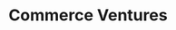 ---
layout: firm_page
title: "Commerce Ventures"
id: "commerce.vc"
permalink: "/commerceventurescommerce.vc/"
website: "https://commerce.vc"
offices: "San Francisco (United States)"
investment_stages: "Seed, Series A, Series B"
portfolio_companies: "Narvar, Marqeta, Vestwell, Snapsheet, Bill.com, Forter, InAuth"
portfolio_link: "https://commerce.vc/portfolio/"
investment_markets: "Retail Tech, Payment Tech, Insurance Tech, Banking Tech"
founded_year: "2013"
description: "Commerce Ventures partners with early-stage companies building platforms for the future of retail and financial services. They leverage a sector-specific network to help companies find customers, partners, and advisors. Their investment approach is thematic, focusing on key trends in commerce."
linkedin: "https://www.linkedin.com/company/commerce-ventures"
twitter: ""
instagram: ""
team_page: "https://commerce.vc/team/"
investor_type: "Venture Capital"
crunchbase: "https://www.crunchbase.com/organization/commerce-ventures"
pitchbook: "https://pitchbook.com/profiles/investor/54858-70"

# SEO Optimization
meta_title: "Commerce Ventures - VC Firm - projectstartups.com"
meta_description: "Commerce Ventures, Commerce Ventures partners with early-stage companies building platforms for the future of retail and financial services. They leverage a sector-speci..."
meta_keywords: "Commerce Ventures, Retail Tech, Payment Tech, Insurance Tech, Banking Tech, VC firm, venture capital, startup investor, projectstartups.com"
canonical_url: "https://vc.projectstartups.com/commerceventurescommerce.vc/"
---